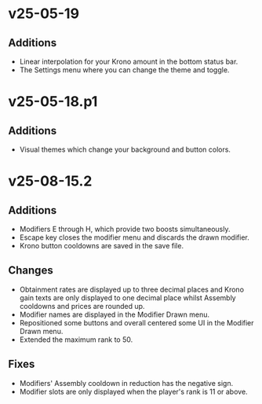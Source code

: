 # **v25-05-19**

## Additions
- Linear interpolation for your Krono amount in the bottom status bar.
- The Settings menu where you can change the theme and toggle.

# **v25-05-18.p1**

## Additions
- Visual themes which change your background and button colors.


# **v25-08-15.2**

## Additions
- Modifiers E through H, which provide two boosts simultaneously.
- Escape key closes the modifier menu and discards the drawn modifier.
- Krono button cooldowns are saved in the save file.

## Changes
- Obtainment rates are displayed up to three decimal places and Krono gain texts are only displayed to one decimal place whilst Assembly cooldowns and prices are rounded up.
- Modifier names are displayed in the Modifier Drawn menu.
- Repositioned some buttons and overall centered some UI in the Modifier Drawn menu.
- Extended the maximum rank to 50.

## Fixes
- Modifiers' Assembly cooldown in reduction has the negative sign.
- Modifier slots are only displayed when the player's rank is 11 or above.